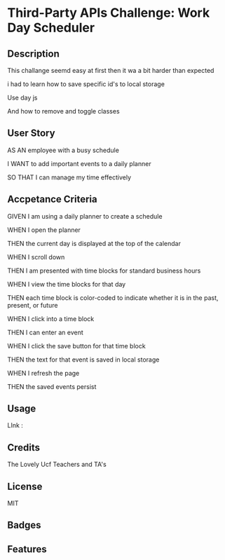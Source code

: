 # Third-Party APIs Challenge: Work Day Scheduler


## Description
This challange seemd easy at first then it wa a bit harder than expected

i had to learn how to save specific id's to local storage 

Use day js 

And how to remove and toggle classes 


##  User Story
AS AN employee with a busy schedule

I WANT to add important events to a daily planner

SO THAT I can manage my time effectively


## Accpetance Criteria
GIVEN I am using a daily planner to create a schedule

WHEN I open the planner

THEN the current day is displayed at the top of the calendar

WHEN I scroll down

THEN I am presented with time blocks for standard business hours

WHEN I view the time blocks for that day

THEN each time block is color-coded to indicate whether it is in the past, present, or future

WHEN I click into a time block

THEN I can enter an event

WHEN I click the save button for that time block

THEN the text for that event is saved in local storage

WHEN I refresh the page

THEN the saved events persist

## Usage
LInk :

## Credits
The Lovely Ucf Teachers and TA's 


## License
MIT

## Badges


## Features


